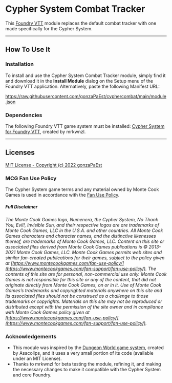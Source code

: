 # Cypher System Combat Tracker

This [Foundry VTT](https://foundryvtt.com/) module replaces the default combat tracker with one made specifically for the Cypher System.

---

## How To Use It

### Installation

To install and use the Cypher System Combat Tracker module, simply find it and download it in the **Install Module** dialog on the Setup menu of the Foundry VTT application. Alternatively, paste the following Manifest URL:

https://raw.githubusercontent.com/gonzaPaEst/cyphercombat/main/module.json

### Dependencies

The following Foundry VTT game system must be installed: [Cypher System for Foundry VTT](https://github.com/mrkwnzl/cyphersystem-foundryvtt), created by mrkwnzl.

---

## Licenses

[MIT License - Copyright (c) 2022 gonzaPaEst](https://raw.githubusercontent.com/gonzaPaEst/cyphercombat/main/LICENSE)

### MCG Fan Use Policy

The Cypher System game terms and any material owned by Monte Cook Games is used in accordance with the [Fan Use Policy](https://www.montecookgames.com/fan-support/fan-use-policy/).

##### Full Disclaimer

_The Monte Cook Games logo, Numenera, the Cypher System, No Thank You, Evil!, Invisible Sun, and their respective logos are are trademarks of Monte Cook Games, LLC in the U.S.A. and other countries. All Monte Cook Games characters and character names, and the distinctive likenesses thereof, are trademarks of Monte Cook Games, LLC. Content on this site or associated files derived from Monte Cook Games publications is © 2013-2021 Monte Cook Games, LLC. Monte Cook Games permits web sites and similar fan-created publications for their games, subject to the policy given at [https://www.montecookgames.com/fan-use-policy/](https://www.montecookgames.com/fan-support/fan-use-policy/). The contents of this site are for personal, non-commercial use only. Monte Cook Games is not responsible for this site or any of the content, that did not originate directly from Monte Cook Games, on or in it. Use of Monte Cook Games’s trademarks and copyrighted materials anywhere on this site and its associated files should not be construed as a challenge to those trademarks or copyrights. Materials on this site may not be reproduced or distributed except with the permission of the site owner and in compliance with Monte Cook Games policy given at [https://www.montecookgames.com/fan-use-policy/](https://www.montecookgames.com/fan-support/fan-use-policy/)._

### Acknowledgements

- This module was inspired by the [Dungeon World game system](https://gitlab.com/asacolips-projects/foundry-mods/dungeonworld), created by Asacolips, and it uses a very small portion of its code (available under an MIT License).
- Thanks to mrkwnzl for beta testing the module, refining it, and making the necessary changes to make it compatible with the Cypher System and core Foundry.
